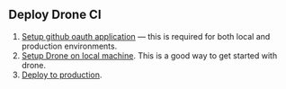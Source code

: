 ## Deploy Drone CI

1. [Setup github oauth application](OAUTH_APP.md) — this is required for both local and production environments.
2. [Setup Drone on local machine](local/README.md). This is a good way to get started with drone.
3. [Deploy to production](SETUP.md). 